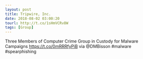 ```yaml
---
layout: post
title: Tripwire, Inc.
date: 2018-08-02 03:00:20
tourl: http://t.co/1sHmVCRv8W
tags: [Group]
---
```

Three Members of Computer Crime Group in Custody for Malware Campaigns https://t.co/0mRRRfyPiB via @DMBisson #malware #spearphishing